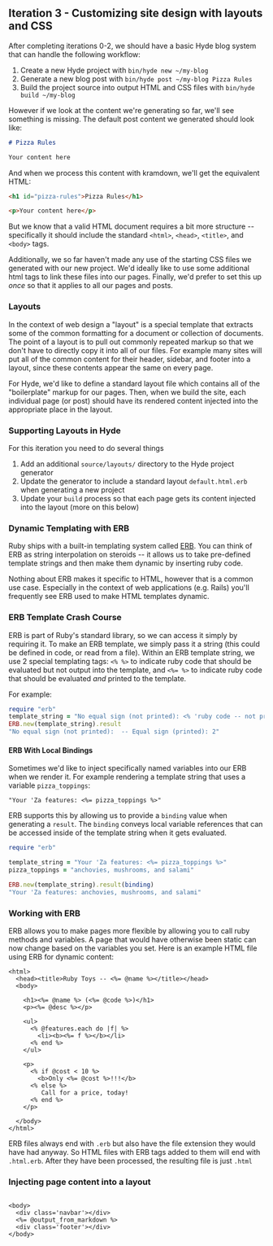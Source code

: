 ## Iteration 3 - Customizing site design with layouts and CSS

After completing iterations 0-2, we should have a basic Hyde blog system that can handle the following workflow:

1. Create a new Hyde project with `bin/hyde new ~/my-blog`
2. Generate a new blog post with `bin/hyde post ~/my-blog Pizza Rules`
3. Build the project source into output HTML and CSS files with `bin/hyde build ~/my-blog`

However if we look at the content we're generating so far, we'll see something is missing. The default post content we generated should look like:

```markdown
# Pizza Rules

Your content here
```

And when we process this content with kramdown, we'll get the equivalent HTML:

```html
<h1 id="pizza-rules">Pizza Rules</h1>

<p>Your content here</p>
```

But we know that a valid HTML document requires a bit more structure -- specifically it should include the standard `<html>`, `<head>`, `<title>`, and `<body>` tags.

Additionally, we so far haven't made any use of the starting CSS files we generated with our new project. We'd ideally like to use some additional html tags to link these files into our pages. Finally, we'd prefer to set this up _once_ so that it applies to all our pages and posts.

### Layouts

In the context of web design a "layout" is a special template that extracts some of the common formatting for a document or collection of documents. The point of a layout is to pull out commonly repeated markup so that we don't have to directly copy it into all of our files. For example many sites will put all of the common content for their header, sidebar, and footer into a layout, since these contents appear the same on every page.

For Hyde, we'd like to define a standard layout file which contains all of the "boilerplate" markup for our pages. Then, when we build the site, each individual page (or post) should have its rendered content injected into the appropriate place in the layout.

### Supporting Layouts in Hyde

For this iteration you need to do several things

1. Add an additional `source/layouts/` directory to the Hyde project generator
2. Update the generator to include a standard layout `default.html.erb` when generating a new project
3. Update your `build` process so that each page gets its content injected into the layout (more on this below)

### Dynamic Templating with ERB

Ruby ships with a built-in templating system called [ERB](http://ruby-doc.org/stdlib-2.3.0/libdoc/erb/rdoc/ERB.html). You can think of ERB as string interpolation on steroids -- it allows us to take pre-defined template strings and then make them dynamic by inserting ruby code.

Nothing about ERB makes it specific to HTML, however that is a common use case. Especially in the context of web applications (e.g. Rails) you'll frequently see ERB used to make HTML templates dynamic.

### ERB Template Crash Course

ERB is part of Ruby's standard library, so we can access it simply by requiring it. To make an ERB template, we simply pass it a string (this could be defined in code, or read from a file). Within an ERB template string, we use 2 special templating tags: `<% %>` to indicate ruby code that should be evaluated but not output into the template, and `<%= %>` to indicate ruby code that should be evaluated _and_ printed to the template.

For example:

```ruby
require "erb"
template_string = "No equal sign (not printed): <% 'ruby code -- not printed to the template' %> -- Equal sign (printed): <%= 1 + 1 %>"
ERB.new(template_string).result
"No equal sign (not printed):  -- Equal sign (printed): 2"
```

#### ERB With Local Bindings

Sometimes we'd like to inject specifically named variables into our ERB when we render it. For example rendering a template string that uses a variable `pizza_toppings`:

```
"Your 'Za features: <%= pizza_toppings %>"
```

ERB supports this by allowing us to provide a `binding` value when generating a `result`. The `binding` conveys local variable references that can be accessed inside of the template string when it gets evaluated.

```ruby
require "erb"

template_string = "Your 'Za features: <%= pizza_toppings %>"
pizza_toppings = "anchovies, mushrooms, and salami"

ERB.new(template_string).result(binding)
"Your 'Za features: anchovies, mushrooms, and salami"
```

### Working with ERB

ERB allows you to make pages more flexible by allowing you to call ruby methods and variables. A page that would have otherwise been static can now change based on the variables you set. Here is an example HTML file using ERB for dynamic content:

```erb
<html>
  <head><title>Ruby Toys -- <%= @name %></title></head>
  <body>

    <h1><%= @name %> (<%= @code %>)</h1>
    <p><%= @desc %></p>

    <ul>
      <% @features.each do |f| %>
        <li><b><%= f %></b></li>
      <% end %>
    </ul>

    <p>
      <% if @cost < 10 %>
        <b>Only <%= @cost %>!!!</b>
      <% else %>
         Call for a price, today!
      <% end %>
    </p>

  </body>
</html>
```

ERB files always end with `.erb` but also have the file extension they would have had anyway. So HTML files with ERB tags added to them will end with `.html.erb`. After they have been processed, the resulting file is just `.html`

### Injecting page content into a layout

```erb

<body>
  <div class='navbar'></div>
  <%= @output_from_markdown %>
  <div class='footer'></div>
</body>
